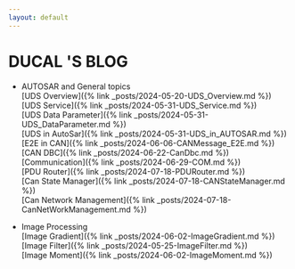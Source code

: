 ```yaml
---
layout: default
---
```


# DUCAL 'S BLOG


- AUTOSAR and General topics<br />
[UDS Overview]({% link _posts/2024-05-20-UDS_Overview.md %})<br />
[UDS Service]({% link _posts/2024-05-31-UDS_Service.md %})<br />
[UDS Data Parameter]({% link _posts/2024-05-31-UDS_DataParameter.md %})<br />
[UDS in AutoSar]({% link _posts/2024-05-31-UDS_in_AUTOSAR.md %})<br />
[E2E in CAN]({% link _posts/2024-06-06-CANMessage_E2E.md %})<br />
[CAN DBC]({% link _posts/2024-06-22-CanDbc.md %})<br />
[Communication]({% link _posts/2024-06-29-COM.md %})<br />
[PDU Router]({% link _posts/2024-07-18-PDURouter.md %})<br />
[Can State Manager]({% link _posts/2024-07-18-CANStateManager.md %})<br />
[Can Network Management]({% link _posts/2024-07-18-CanNetWorkManagement.md %})

- Image Processing<br />
[Image Gradient]({% link _posts/2024-06-02-ImageGradient.md %})<br />
[Image Filter]({% link _posts/2024-05-25-ImageFilter.md %})<br />
[Image Moment]({% link _posts/2024-06-02-ImageMoment.md %})